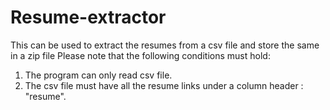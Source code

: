 # Resume-extractor

This can be used to extract the resumes from a csv file and store the same in a zip file
  Please note that the following conditions must hold:
  1) The program can only read csv file.
  2) The csv file must have all the resume links under a column header : "resume".
